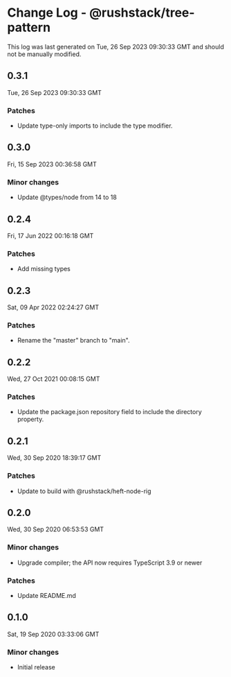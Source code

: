 # Change Log - @rushstack/tree-pattern

This log was last generated on Tue, 26 Sep 2023 09:30:33 GMT and should not be manually modified.

## 0.3.1
Tue, 26 Sep 2023 09:30:33 GMT

### Patches

- Update type-only imports to include the type modifier.

## 0.3.0
Fri, 15 Sep 2023 00:36:58 GMT

### Minor changes

- Update @types/node from 14 to 18

## 0.2.4
Fri, 17 Jun 2022 00:16:18 GMT

### Patches

- Add missing types

## 0.2.3
Sat, 09 Apr 2022 02:24:27 GMT

### Patches

- Rename the "master" branch to "main".

## 0.2.2
Wed, 27 Oct 2021 00:08:15 GMT

### Patches

- Update the package.json repository field to include the directory property.

## 0.2.1
Wed, 30 Sep 2020 18:39:17 GMT

### Patches

- Update to build with @rushstack/heft-node-rig

## 0.2.0
Wed, 30 Sep 2020 06:53:53 GMT

### Minor changes

- Upgrade compiler; the API now requires TypeScript 3.9 or newer

### Patches

- Update README.md

## 0.1.0
Sat, 19 Sep 2020 03:33:06 GMT

### Minor changes

- Initial release

